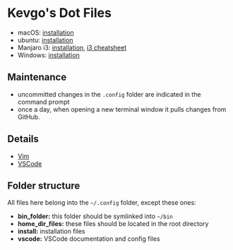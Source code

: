 # Kevgo's Dot Files

- macOS: [installation](install_macos.md)
- ubuntu: [installation](install_ubuntu.md)
- Manjaro i3: [installation](install_manjaro_i3.md), [i3 cheatsheet](i3_cheatsheet.md)
- Windows: [installation](install_windows.md)


## Maintenance

- uncommitted changes in the `.config` folder are indicated in the command prompt
- once a day,
  when opening a new terminal window
  it pulls changes from GitHub.


## Details

- [Vim](vim.md)
- [VSCode](vscode/README.md)


## Folder structure

All files here belong into the `~/.config` folder, except these ones:
- __bin_folder:__ this folder should be symlinked into `~/bin`
- __home_dir_files:__ these files should be located in the root directory
- __install:__ installation files
- __vscode:__ VSCode documentation and config files
